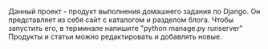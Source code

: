 Данный проект - продукт выполнения домашнего задания по Django.
Он представляет из себя сайт с каталогом и разделом блога.
Чтобы запустить его, в терминале напишите "python manage.py runserver"
Продукты и статьи можно редактировать и добавлять новые. 